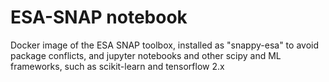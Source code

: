 # ESA-SNAP notebook
 Docker image of the ESA SNAP toolbox, installed as "snappy-esa" to avoid package conflicts, and jupyter notebooks and other scipy and ML frameworks, such as scikit-learn and tensorflow 2.x
